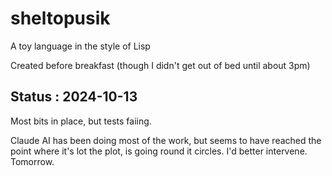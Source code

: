 # sheltopusik

A toy language in the style of Lisp

Created before breakfast (though I didn't get out of bed until about 3pm)

## Status : 2024-10-13

Most bits in place, but tests faiing.

Claude AI has been doing most of the work, but seems to have reached the point where it's lot the plot, is going round it circles. I'd better intervene. Tomorrow.
